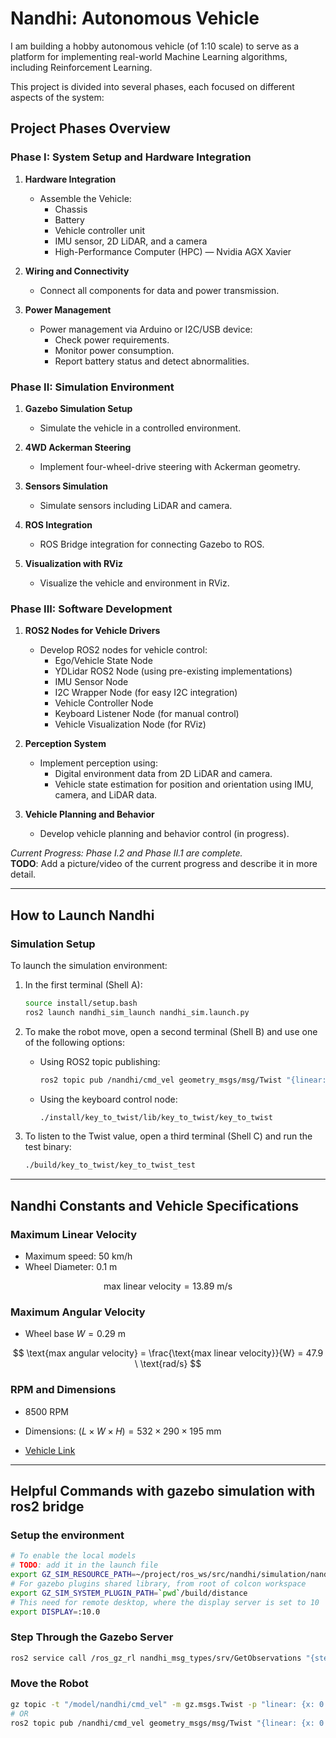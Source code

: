 
# Nandhi: Autonomous Vehicle

I am building a hobby autonomous vehicle (of 1:10 scale) to serve as a platform for implementing real-world Machine Learning algorithms, including Reinforcement Learning.

This project is divided into several phases, each focused on different aspects of the system:

## Project Phases Overview

### Phase I: System Setup and Hardware Integration

1. **Hardware Integration**
   - Assemble the Vehicle:
     - Chassis
     - Battery
     - Vehicle controller unit
     - IMU sensor, 2D LiDAR, and a camera
     - High-Performance Computer (HPC) — Nvidia AGX Xavier

2. **Wiring and Connectivity**
   - Connect all components for data and power transmission.

3. **Power Management**
   - Power management via Arduino or I2C/USB device:
     - Check power requirements.
     - Monitor power consumption.
     - Report battery status and detect abnormalities.

### Phase II: Simulation Environment

1. **Gazebo Simulation Setup**
   - Simulate the vehicle in a controlled environment.

2. **4WD Ackerman Steering**
   - Implement four-wheel-drive steering with Ackerman geometry.

3. **Sensors Simulation**
   - Simulate sensors including LiDAR and camera.

4. **ROS Integration**
   - ROS Bridge integration for connecting Gazebo to ROS.

5. **Visualization with RViz**
   - Visualize the vehicle and environment in RViz.

### Phase III: Software Development

1. **ROS2 Nodes for Vehicle Drivers**
   - Develop ROS2 nodes for vehicle control:
     - Ego/Vehicle State Node
     - YDLidar ROS2 Node (using pre-existing implementations)
     - IMU Sensor Node
     - I2C Wrapper Node (for easy I2C integration)
     - Vehicle Controller Node
     - Keyboard Listener Node (for manual control)
     - Vehicle Visualization Node (for RViz)

2. **Perception System**
   - Implement perception using:
     - Digital environment data from 2D LiDAR and camera.
     - Vehicle state estimation for position and orientation using IMU, camera, and LiDAR data.

3. **Vehicle Planning and Behavior**
   - Develop vehicle planning and behavior control (in progress).

_Current Progress: Phase I.2 and Phase II.1 are complete._  
**TODO**: Add a picture/video of the current progress and describe it in more detail.

---

## How to Launch Nandhi

### Simulation Setup

To launch the simulation environment:

1. In the first terminal (Shell A):

   ```bash
   source install/setup.bash
   ros2 launch nandhi_sim_launch nandhi_sim.launch.py
   ```

2. To make the robot move, open a second terminal (Shell B) and use one of the following options:
   - Using ROS2 topic publishing:

     ```bash
     ros2 topic pub /nandhi/cmd_vel geometry_msgs/msg/Twist "{linear: {x: 5.0, y: 0.0, z: 0.0}, angular: {x: 0.0, y: 0.0, z: -0.22}}"
     ```

   - Using the keyboard control node:

     ```bash
     ./install/key_to_twist/lib/key_to_twist/key_to_twist
     ```

3. To listen to the Twist value, open a third terminal (Shell C) and run the test binary:

   ```bash
   ./build/key_to_twist/key_to_twist_test
   ```

---

## Nandhi Constants and Vehicle Specifications

### Maximum Linear Velocity

- Maximum speed: $50 \ \text{km/h}$
- Wheel Diameter: $0.1 \ \text{m}$

$$
\text{max linear velocity} = 13.89 \ \text{m/s}
$$

### Maximum Angular Velocity

- Wheel base $W = 0.29 \ \text{m}$

$$
\text{max angular velocity} = \frac{\text{max linear velocity}}{W} = 47.9 \ \text{rad/s}
$$

### RPM and Dimensions

- 8500 RPM
- Dimensions: $(L \times W \times H) = 532 \times 290 \times 195 \ \text{mm}$

- [Vehicle Link](https://www.conrad.de/de/p/reely-eraser-brushless-1-10-rc-modellauto-elektro-short-course-allradantrieb-4wd-100-rtr-2-4-ghz-inkl-akku-ladeger-1976297.html#productTechData)

---

## Helpful Commands with gazebo simulation with ros2 bridge

### Setup the environment

```bash
# To enable the local models
# TODO: add it in the launch file
export GZ_SIM_RESOURCE_PATH=~/project/ros_ws/src/nandhi/simulation/nandhi_description/models/:$GZ_SIM_RESOURCE_PATH
# For gazebo plugins shared library, from root of colcon workspace
export GZ_SIM_SYSTEM_PLUGIN_PATH=`pwd`/build/distance
# This need for remote desktop, where the display server is set to 10
export DISPLAY=:10.0
```

### Step Through the Gazebo Server

```bash
ros2 service call /ros_gz_rl nandhi_msg_types/srv/GetObservations "{step: true, multi_step: 500}"
```

### Move the Robot

```bash
gz topic -t "/model/nandhi/cmd_vel" -m gz.msgs.Twist -p "linear: {x: 0.5}, angular: {z: 0.1}"
# OR
ros2 topic pub /nandhi/cmd_vel geometry_msgs/msg/Twist "{linear: {x: 0.5}}"
```
